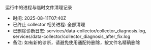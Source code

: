 运行中的进程与临时文件清理记录

- 时间: 2025-08-11T07:40Z
- 已终止 collector 相关进程: 全部清理
- 已删除诊断日志: services/data-collector/collector_diagnosis.log, services/data-collector/collector_diagnosis_after_fix.log
- 备注: 如有新的诊断，请避免使用通配符删除，按文件名精确删除

